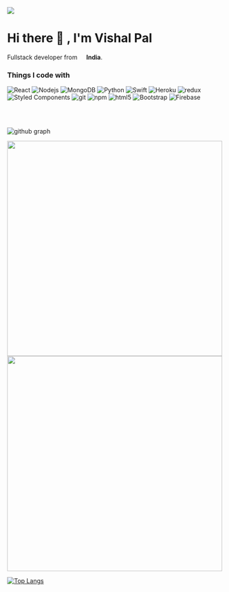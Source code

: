 <img src="https://user-images.githubusercontent.com/55635350/211298144-4e8385a1-363e-4fe7-9c21-8f362876f56e.jpg" />


# Hi there 👋 , I'm Vishal Pal
Fullstack developer from <img src="https://user-images.githubusercontent.com/55635350/211297892-11e7cfca-40e4-4032-a22e-d7d0ad564cf5.png" width="13" /> <b>India</b>.


<h3>Things I code with</h3>
<p>
  <img alt="React" src="https://img.shields.io/badge/-React-45b8d8?style=flat-square&logo=react&logoColor=white" />
  <img alt="Nodejs" src="https://img.shields.io/badge/-Nodejs-43853d?style=flat-square&logo=Node.js&logoColor=white" />
  <img alt="MongoDB" src="https://img.shields.io/badge/-MongoDB-13aa52?style=flat-square&logo=mongodb&logoColor=white" />
  <img alt="Python" src="https://img.shields.io/badge/-Python-3776AB?style=flat-square&logo=Python&logoColor=white" />
  <img alt="Swift" src="https://img.shields.io/badge/-Swift-F05138?style=flat-square&logo=Swift&logoColor=white" />
  <img alt="Heroku" src="https://img.shields.io/badge/-Heroku-430098?style=flat-square&logo=heroku&logoColor=white" />
  <img alt="redux" src="https://img.shields.io/badge/-Redux-764ABC?style=flat-square&logo=redux&logoColor=white" />
  <img alt="Styled Components" src="https://img.shields.io/badge/-Styled_Components-db7092?style=flat-square&logo=styled-components&logoColor=white" />
  <img alt="git" src="https://img.shields.io/badge/-Git-F05032?style=flat-square&logo=git&logoColor=white" />
  <img alt="npm" src="https://img.shields.io/badge/-NPM-CB3837?style=flat-square&logo=npm&logoColor=white" />
  <img alt="html5" src="https://img.shields.io/badge/-HTML5-E34F26?style=flat-square&logo=html5&logoColor=white" />
   <img alt="Bootstrap" src="https://img.shields.io/badge/-Bootstrap-7952B3?style=flat-square&logo=Bootstrap&logoColor=white" />
  <img alt="Firebase" src="https://img.shields.io/badge/-Firebase-FFCA28?style=flat-square&logo=Firebase&logoColor=white" />
</p>

<br>
<br>

![github graph](https://github-readme-activity-graph.cyclic.app/graph?username=visshal14&theme=react-dark)

<img src = "https://github-readme-streak-stats.herokuapp.com?user=visshal14&theme=dark&hide_border=false" width = 500>
<img src = "https://github-readme-stats.vercel.app/api?username=visshal14&show_icons=true&theme=dark" width = 500>



[![Top Langs](https://github-readme-stats.vercel.app/api/top-langs/?username=visshal14&theme=dark)](https://github.com/visshal14/github-readme-stats)

<!-- [![Typing SVG](https://readme-typing-svg.herokuapp.com/?lines=Discord+Lets+talk!!!&center=true&color="FFC0CB")](https://github.com/visshal14) -->
